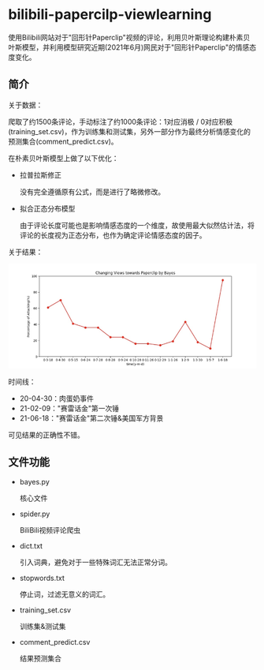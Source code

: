 # bilibili-papercilp-viewlearning

使用Bilibili网站对于"回形针Paperclip"视频的评论，利用贝叶斯理论构建朴素贝叶斯模型，并利用模型研究近期(2021年6月)网民对于"回形针Paperclip"的情感态度变化。

## 简介

关于数据：

爬取了约1500条评论，手动标注了约1000条评论：1对应消极 / 0对应积极(training_set.csv)，作为训练集和测试集，另外一部分作为最终分析情感变化的预测集合(comment_predict.csv)。

在朴素贝叶斯模型上做了以下优化：

* 拉普拉斯修正

  没有完全遵循原有公式，而是进行了略微修改。

* 拟合正态分布模型

  由于评论长度可能也是影响情感态度的一个维度，故使用最大似然估计法，将评论的长度视为正态分布，也作为确定评论情感态度的因子。

关于结果：

![result](./result.png)

时间线：

* 20-04-30：肉蛋奶事件
* 21-02-09："赛雷话金"第一次锤
* 21-06-18："赛雷话金"第二次锤&美国军方背景

可见结果的正确性不错。

## 文件功能

* bayes.py 

  核心文件

* spider.py

  BiliBili视频评论爬虫

* dict.txt

  引入词典，避免对于一些特殊词汇无法正常分词。

* stopwords.txt

  停止词，过滤无意义的词汇。

* training_set.csv

  训练集&测试集

* comment_predict.csv

  结果预测集合
